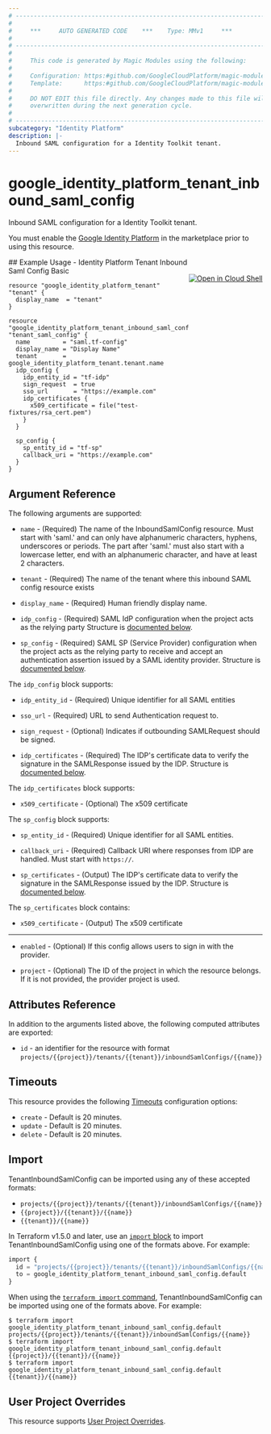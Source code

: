 ```yaml
---
# ----------------------------------------------------------------------------
#
#     ***     AUTO GENERATED CODE    ***    Type: MMv1     ***
#
# ----------------------------------------------------------------------------
#
#     This code is generated by Magic Modules using the following:
#
#     Configuration: https:#github.com/GoogleCloudPlatform/magic-modules/tree/main/mmv1/products/identityplatform/TenantInboundSamlConfig.yaml
#     Template:      https:#github.com/GoogleCloudPlatform/magic-modules/tree/main/mmv1/templates/terraform/resource.html.markdown.tmpl
#
#     DO NOT EDIT this file directly. Any changes made to this file will be
#     overwritten during the next generation cycle.
#
# ----------------------------------------------------------------------------
subcategory: "Identity Platform"
description: |-
  Inbound SAML configuration for a Identity Toolkit tenant.
---
```


# google_identity_platform_tenant_inbound_saml_config

Inbound SAML configuration for a Identity Toolkit tenant.

You must enable the
[Google Identity Platform](https://console.cloud.google.com/marketplace/details/google-cloud-platform/customer-identity) in
the marketplace prior to using this resource.



<div class = "oics-button" style="float: right; margin: 0 0 -15px">
  <a href="https://console.cloud.google.com/cloudshell/open?cloudshell_git_repo=https%3A%2F%2Fgithub.com%2Fterraform-google-modules%2Fdocs-examples.git&cloudshell_image=gcr.io%2Fcloudshell-images%2Fcloudshell%3Alatest&cloudshell_print=.%2Fmotd&cloudshell_tutorial=.%2Ftutorial.md&cloudshell_working_dir=identity_platform_tenant_inbound_saml_config_basic&open_in_editor=main.tf" target="_blank">
    <img alt="Open in Cloud Shell" src="//gstatic.com/cloudssh/images/open-btn.svg" style="max-height: 44px; margin: 32px auto; max-width: 100%;">
  </a>
</div>
## Example Usage - Identity Platform Tenant Inbound Saml Config Basic


```hcl
resource "google_identity_platform_tenant" "tenant" {
  display_name  = "tenant"
}

resource "google_identity_platform_tenant_inbound_saml_config" "tenant_saml_config" {
  name         = "saml.tf-config"
  display_name = "Display Name"
  tenant       = google_identity_platform_tenant.tenant.name
  idp_config {
    idp_entity_id = "tf-idp"
    sign_request  = true
    sso_url       = "https://example.com"
    idp_certificates {
      x509_certificate = file("test-fixtures/rsa_cert.pem")
    }
  }

  sp_config {
    sp_entity_id = "tf-sp"
    callback_uri = "https://example.com"
  }
}
```

## Argument Reference

The following arguments are supported:


* `name` -
  (Required)
  The name of the InboundSamlConfig resource. Must start with 'saml.' and can only have alphanumeric characters,
  hyphens, underscores or periods. The part after 'saml.' must also start with a lowercase letter, end with an
  alphanumeric character, and have at least 2 characters.

* `tenant` -
  (Required)
  The name of the tenant where this inbound SAML config resource exists

* `display_name` -
  (Required)
  Human friendly display name.

* `idp_config` -
  (Required)
  SAML IdP configuration when the project acts as the relying party
  Structure is [documented below](#nested_idp_config).

* `sp_config` -
  (Required)
  SAML SP (Service Provider) configuration when the project acts as the relying party to receive
  and accept an authentication assertion issued by a SAML identity provider.
  Structure is [documented below](#nested_sp_config).


<a name="nested_idp_config"></a>The `idp_config` block supports:

* `idp_entity_id` -
  (Required)
  Unique identifier for all SAML entities

* `sso_url` -
  (Required)
  URL to send Authentication request to.

* `sign_request` -
  (Optional)
  Indicates if outbounding SAMLRequest should be signed.

* `idp_certificates` -
  (Required)
  The IDP's certificate data to verify the signature in the SAMLResponse issued by the IDP.
  Structure is [documented below](#nested_idp_config_idp_certificates).


<a name="nested_idp_config_idp_certificates"></a>The `idp_certificates` block supports:

* `x509_certificate` -
  (Optional)
  The x509 certificate

<a name="nested_sp_config"></a>The `sp_config` block supports:

* `sp_entity_id` -
  (Required)
  Unique identifier for all SAML entities.

* `callback_uri` -
  (Required)
  Callback URI where responses from IDP are handled. Must start with `https://`.

* `sp_certificates` -
  (Output)
  The IDP's certificate data to verify the signature in the SAMLResponse issued by the IDP.
  Structure is [documented below](#nested_sp_config_sp_certificates).


<a name="nested_sp_config_sp_certificates"></a>The `sp_certificates` block contains:

* `x509_certificate` -
  (Output)
  The x509 certificate

- - -


* `enabled` -
  (Optional)
  If this config allows users to sign in with the provider.

* `project` - (Optional) The ID of the project in which the resource belongs.
    If it is not provided, the provider project is used.


## Attributes Reference

In addition to the arguments listed above, the following computed attributes are exported:

* `id` - an identifier for the resource with format `projects/{{project}}/tenants/{{tenant}}/inboundSamlConfigs/{{name}}`


## Timeouts

This resource provides the following
[Timeouts](https://developer.hashicorp.com/terraform/plugin/sdkv2/resources/retries-and-customizable-timeouts) configuration options:

- `create` - Default is 20 minutes.
- `update` - Default is 20 minutes.
- `delete` - Default is 20 minutes.

## Import


TenantInboundSamlConfig can be imported using any of these accepted formats:

* `projects/{{project}}/tenants/{{tenant}}/inboundSamlConfigs/{{name}}`
* `{{project}}/{{tenant}}/{{name}}`
* `{{tenant}}/{{name}}`


In Terraform v1.5.0 and later, use an [`import` block](https://developer.hashicorp.com/terraform/language/import) to import TenantInboundSamlConfig using one of the formats above. For example:

```tf
import {
  id = "projects/{{project}}/tenants/{{tenant}}/inboundSamlConfigs/{{name}}"
  to = google_identity_platform_tenant_inbound_saml_config.default
}
```

When using the [`terraform import` command](https://developer.hashicorp.com/terraform/cli/commands/import), TenantInboundSamlConfig can be imported using one of the formats above. For example:

```
$ terraform import google_identity_platform_tenant_inbound_saml_config.default projects/{{project}}/tenants/{{tenant}}/inboundSamlConfigs/{{name}}
$ terraform import google_identity_platform_tenant_inbound_saml_config.default {{project}}/{{tenant}}/{{name}}
$ terraform import google_identity_platform_tenant_inbound_saml_config.default {{tenant}}/{{name}}
```

## User Project Overrides

This resource supports [User Project Overrides](https://registry.terraform.io/providers/hashicorp/google/latest/docs/guides/provider_reference#user_project_override).
